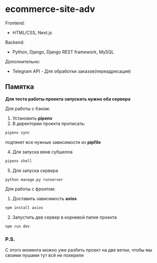 # ecommerce-site-adv

Frontend:
- HTML/CSS, Next.js

Backend:
- Python, Django, Django REST framework, MySQL

Дополнительно:

- Telegram API - Для обработки заказов(переадресация)

## Памятка
**Для теста работы проекта запускать нужно оба сервера**

Для работы с бэком:

1) Установить **pipenv**
2) В директории проекта прописать:
```bash
pipenv sync
```
подтянет все нужные зависимости из **pipfile**

4)  Для запуска венв субшелла
```bash
pipenv shell
```

5) Для запуска сервера
```bash
python manage.py runserver
```

Для работы с фронтом:

1) Доставить зависимость **axios**
```bash
npm install axios
```

2) Запустить дев сервер в корневой папке проекта
```bash
npm run dev
```


### P.S.
С этого момента можно уже разбить проект на две ветки, чтобы мы своими пушами тут всё не похерили
